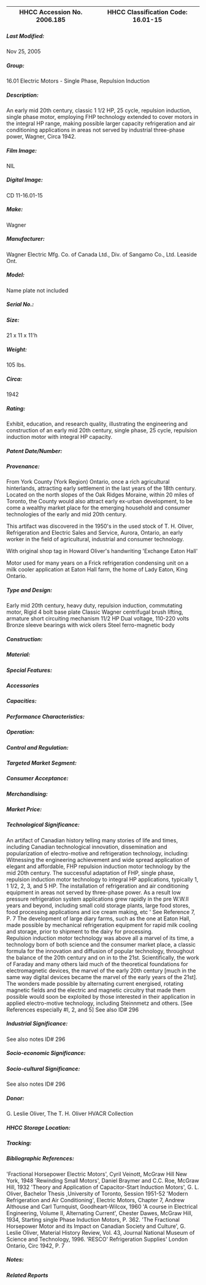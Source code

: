 | **HHCC Accession No. 2006.185** |**HHCC Classification Code:  16.01-15**|
| ----------- | ----------- |

##### Last Modified:
Nov 25, 2005

##### Group:
16.01 Electric Motors - Single Phase, Repulsion Induction

##### Description:
An early mid 20th century, classic 1 1/2 HP, 25 cycle, repulsion induction, single phase motor, employing FHP technology extended to cover motors in the integral HP range, making possible larger capacity refrigeration and air conditioning applications in areas not served by industrial three-phase power, Wagner, Circa 1942.

##### Film Image:
NIL

##### Digital Image:
CD 11-16.01-15

##### Make:
Wagner

##### Manufacturer:
Wagner Electric Mfg. Co. of Canada Ltd., Div. of Sangamo Co., Ltd. Leaside Ont.

##### Model:
Name plate not included

##### Serial No.:


##### Size:
21 x 11 x 11'h

##### Weight:
105 lbs.

##### Circa:
1942

##### Rating:
Exhibit, education, and research quality, illustrating the engineering and construction of an early mid 20th century, single phase, 25 cycle, repulsion induction motor with integral HP capacity.

##### Patent Date/Number:


##### Provenance:
From York County (York Region) Ontario, once a rich agricultural hinterlands, attracting early settlement in the last years of the 18th century. Located on the north slopes of the Oak Ridges Moraine, within 20 miles of Toronto, the County would also attract early ex-urban development, to be come a wealthy market place for the emerging household and consumer technologies of the early and mid 20th century. 

This artifact was discovered in the 1950's in the used stock of T. H. Oliver, Refrigeration and Electric Sales and Service, Aurora, Ontario, an early worker in the field of agricultural, industrial and consumer technology. 

With original shop tag in Howard Oliver's handwriting 'Exchange Eaton Hall'

Motor used for many years on a Frick refrigeration condensing unit on a milk cooler application at Eaton Hall farm, the home of Lady Eaton, King Ontario.

##### Type and Design:
Early mid 20th century, heavy duty, repulsion induction, commutating motor,
Rigid 4 bolt base plate
Classic Wagner centrifugal brush lifting, armature short circuiting mechanism 
11/2 HP
Dual voltage, 110-220 volts
Bronze sleeve bearings with wick oilers
Steel ferro-magnetic body

##### Construction:


##### Material:


##### Special Features:


##### Accessories


##### Capacities:


##### Performance Characteristics:


##### Operation:


##### Control and Regulation:


##### Targeted Market Segment:


##### Consumer Acceptance:


##### Merchandising:


##### Market Price:


##### Technological Significance:
An artifact of Canadian history telling many stories of life and times, including Canadian technological innovation, dissemination and popularization of electro-motive and refrigeration technology, including:
Witnessing the engineering achievement and wide spread application of elegant and affordable, FHP repulsion induction motor technology by the mid 20th century.
The successful adaptation of FHP, single phase, repulsion induction motor technology to integral HP applications, typically 1, 1 1/2, 2, 3, and 5 HP. 
The installation of refrigeration and air conditioning equipment in  areas not served by three-phase power. As a result low pressure refrigeration system applications grew rapidly in the pre W.W.II years and beyond, including small cold storage plants, large food stores, food processing applications and ice cream making, etc ' See Reference 7, P. 7 
The development of large diary farms, such as the one at Eaton Hall, made possible by mechanical refrigeration equipment for rapid milk cooling and storage, prior to shipment to the dairy for processing.        
Repulsion induction motor technology was above all a marvel of its time, a technology born of both science and the consumer market place, a classic formula for the innovation and diffusion of popular technology, throughout the balance of the 20th century and on in to the 21st. Scientifically, the work of Faraday and many others laid much of the theoretical foundations for electromagnetic devices, the marvel of the early 20th century [much in the same way digital devices became the marvel of the early years of the 21st]. The wonders made possible by alternating current energised, rotating magnetic fields and the electric and magnetic circuitry that made them possible would soon be exploited by those interested in their application in applied electro-motive technology, including Steinnmetz and others. [See References especially #I, 2, and 5]
See also ID# 296

##### Industrial Significance:
See also notes ID# 296

##### Socio-economic Significance:


##### Socio-cultural Significance:
See also notes ID# 296

##### Donor:
G. Leslie Oliver, The T. H. Oliver HVACR Collection

##### HHCC Storage Location:


##### Tracking:


##### Bibliographic References:
'Fractional Horsepower Electric Motors', Cyril Veinott, McGraw Hill New York, 1948
'Rewinding Small Motors', Daniel Braymer and C.C. Roe, McGraw Hill, 1932
'Theory and Application of Capacitor-Start Induction Motors',  G. L. Oliver, Bachelor Thesis ,University of Toronto, Session 1951-52 
'Modern Refrigeration and Air Conditioning', Electric Motors, Chapter 7, Andrew Althouse and Carl Turnquist, Goodheart-Wilcox, 1960 
'A course in Electrical Engineering, Volume II, Alternating Current', Chester Dawes, McGraw Hill, 1934, Starting single Phase Induction Motors, P. 362.
'The Fractional Horsepower Motor and its Impact on Canadian Society and Culture', G. Leslie Oliver, Material History Review, Vol. 43, Journal National Museum of Science and Technology, 1996.
'RESCO' Refrigeration Supplies' London Ontario, Circ 1942, P. 7

##### Notes:


##### Related Reports

